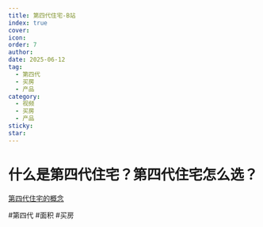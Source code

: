 ```yaml
---
title: 第四代住宅-B站
index: true
cover: 
icon: 
order: 7
author: 
date: 2025-06-12
tag:
  - 第四代
  - 买房
  - 产品
category:
  - 视频
  - 买房
  - 产品
sticky: 
star: 
---
```


# 什么是第四代住宅？第四代住宅怎么选？

[第四代住宅的概念](guide/01-基础知识/第四代住宅)

<BiliBili bvid="BV1G6wYekENt" title="什么是第四代住宅？第四代住宅怎么选？" />

#第四代 #面积 #买房
